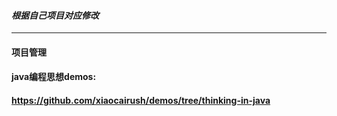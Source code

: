 #### ***根据自己项目对应修改***
--------------------------------------------------------------------------------
#### **项目管理**
#### java编程思想demos:
#### https://github.com/xiaocairush/demos/tree/thinking-in-java
